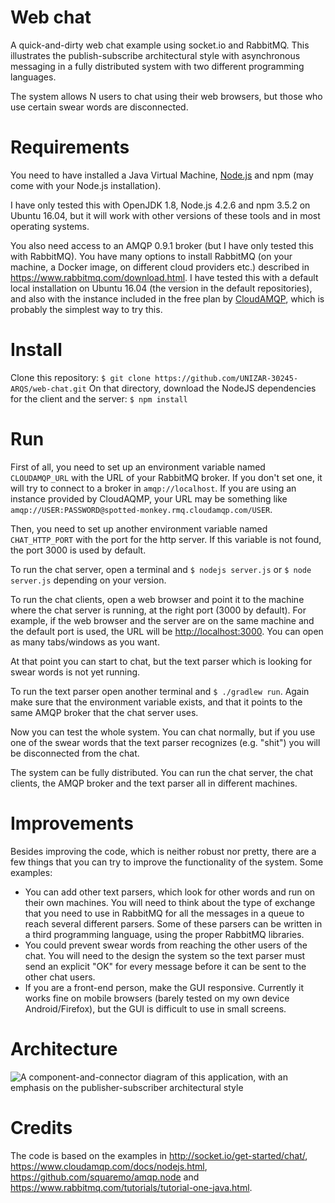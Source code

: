 # Web chat
A quick-and-dirty web chat example using socket.io and RabbitMQ. This illustrates the publish-subscribe architectural style with asynchronous messaging in a fully distributed system with two different programming languages.

The system allows N users to chat using their web browsers, but those who use certain swear words are disconnected. 

# Requirements
You need to have installed a Java Virtual Machine, [Node.js](https://nodejs.org/en/) and npm (may come with your Node.js installation).

I have only tested this with OpenJDK 1.8, Node.js 4.2.6 and npm 3.5.2 on Ubuntu 16.04, but it will work with other versions of these tools and in most operating systems.

You also need access to an AMQP 0.9.1 broker (but I have only tested this with RabbitMQ). You have many options to install RabbitMQ (on your machine, a Docker image, on different cloud providers etc.) described in <https://www.rabbitmq.com/download.html>. I have tested this with a default local installation on Ubuntu 16.04 (the version in the default repositories), and also with the instance included in the free plan by [CloudAMQP](https://www.cloudamqp.com/), which is probably the simplest way to try this.

# Install
Clone this repository: `$ git clone https://github.com/UNIZAR-30245-ARQS/web-chat.git`
On that directory, download the NodeJS dependencies for the client and the server: `$ npm install`

# Run
First of all, you need to set up an environment variable named `CLOUDAMQP_URL` with the URL of your RabbitMQ broker. If you don't set one, it will try to connect to a broker in `amqp://localhost`. If you are using an instance provided by CloudAQMP, your URL may be something like `amqp://USER:PASSWORD@spotted-monkey.rmq.cloudamqp.com/USER`.

Then, you need to set up another environment variable named `CHAT_HTTP_PORT` with the port for the http server. If this variable is not found, the port 3000 is used by default.

To run the chat server, open a terminal and `$ nodejs server.js` or `$ node server.js` depending on your version. 

To run the chat clients, open a web browser and point it to the machine where the chat server is running, at the right port (3000 by default). For example, if the web browser and the server are on the same machine and the default port is used, the URL will be <http://localhost:3000>. You can open as many tabs/windows as you want.

At that point you can start to chat, but the text parser which is looking for swear words is not yet running.

To run the text parser open another terminal and `$ ./gradlew run`. Again make sure that the environment variable exists, and that it points to the same AMQP broker that the chat server uses.

Now you can test the whole system. You can chat normally, but if you use one of the swear words that the text parser recognizes (e.g. "shit") you will be disconnected from the chat.

The system can be fully distributed. You can run the chat server, the chat clients, the AMQP broker and the text parser all in different machines. 

# Improvements
Besides improving the code, which is neither robust nor pretty, there are a few things that you can try to improve the functionality of the system. Some examples:

- You can add other text parsers, which look for other words and run on their own machines. You will need to think about the type of exchange that you need to use in RabbitMQ for all the messages in a queue to reach several different parsers. Some of these parsers can be written in a third programming language, using the proper RabbitMQ libraries.
- You could prevent swear words from reaching the other users of the chat. You will need to the design the system so the text parser must send an explicit "OK" for every message before it can be sent to the other chat users.
- If you are a front-end person, make the GUI responsive. Currently it works fine on mobile browsers (barely tested on my own device Android/Firefox), but the GUI is difficult to use in small screens.

# Architecture
![A component-and-connector diagram of this application, with an emphasis on the publisher-subscriber architectural style](https://rbejar.github.io/images/arqs_webchat_pub-sub.png)



# Credits
The code is based on the examples in <http://socket.io/get-started/chat/>, <https://www.cloudamqp.com/docs/nodejs.html>, <https://github.com/squaremo/amqp.node> and <https://www.rabbitmq.com/tutorials/tutorial-one-java.html>.
